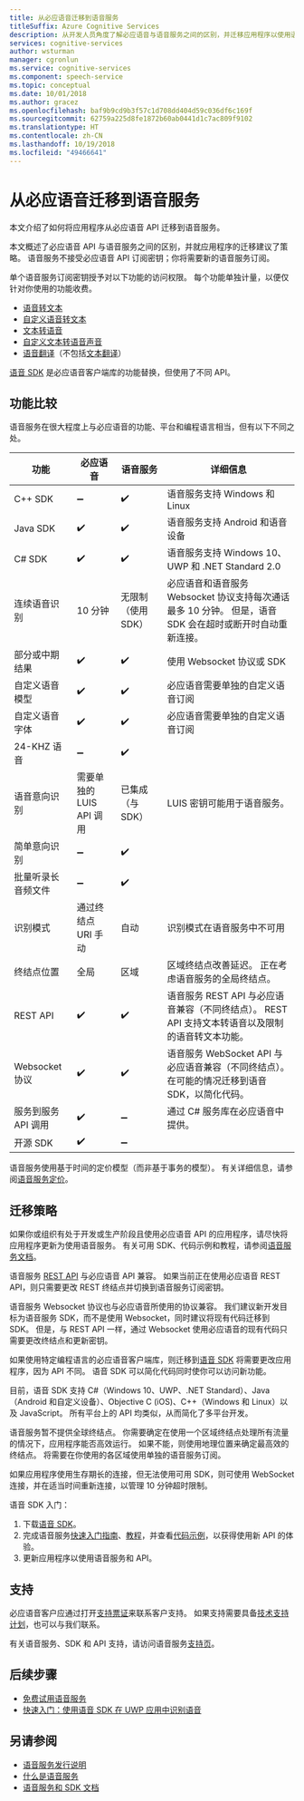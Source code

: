 ```yaml
---
title: 从必应语音迁移到语音服务
titleSuffix: Azure Cognitive Services
description: 从开发人员角度了解必应语音与语音服务之间的区别，并迁移应用程序以使用语音服务。
services: cognitive-services
author: wsturman
manager: cgronlun
ms.service: cognitive-services
ms.component: speech-service
ms.topic: conceptual
ms.date: 10/01/2018
ms.author: gracez
ms.openlocfilehash: baf9b9cd9b3f57c1d708dd404d59c036df6c169f
ms.sourcegitcommit: 62759a225d8fe1872b60ab0441d1c7ac809f9102
ms.translationtype: HT
ms.contentlocale: zh-CN
ms.lasthandoff: 10/19/2018
ms.locfileid: "49466641"
---
```

# <a name="migrate-from-bing-speech-to-the-speech-service"></a>从必应语音迁移到语音服务

本文介绍了如何将应用程序从必应语音 API 迁移到语音服务。

本文概述了必应语音 API 与语音服务之间的区别，并就应用程序的迁移建议了策略。 语音服务不接受必应语音 API 订阅密钥；你将需要新的语音服务订阅。

单个语音服务订阅密钥授予对以下功能的访问权限。 每个功能单独计量，以便仅针对你使用的功能收费。

* [语音转文本](speech-to-text.md)
* [自定义语音转文本](https://cris.ai)
* [文本转语音](text-to-speech.md)
* [自定义文本转语音声音](how-to-customize-voice-font.md)
* [语音翻译](speech-translation.md)（不包括[文本翻译](../translator/translator-info-overview.md)）

[语音 SDK](speech-sdk.md) 是必应语音客户端库的功能替换，但使用了不同 API。

## <a name="comparison-of-features"></a>功能比较

语音服务在很大程度上与必应语音的功能、平台和编程语言相当，但有以下不同之处。

功能 | 必应语音 | 语音服务 | 详细信息
-|-|-|-
C++ SDK | :heavy_minus_sign: | :heavy_check_mark: | 语音服务支持 Windows 和 Linux
Java SDK | :heavy_check_mark: | :heavy_check_mark: | 语音服务支持 Android 和语音设备
C# SDK | :heavy_check_mark: | :heavy_check_mark: | 语音服务支持 Windows 10、UWP 和 .NET Standard 2.0
连续语音识别 | 10 分钟 | 无限制（使用 SDK） | 必应语音和语音服务 Websocket 协议支持每次通话最多 10 分钟。 但是，语音 SDK 会在超时或断开时自动重新连接。
部分或中期结果 | :heavy_check_mark: | :heavy_check_mark: | 使用 Websocket 协议或 SDK
自定义语音模型 | :heavy_check_mark: | :heavy_check_mark: | 必应语音需要单独的自定义语音订阅
自定义语音字体 | :heavy_check_mark: | :heavy_check_mark: | 必应语音需要单独的自定义语音订阅
24-KHZ 语音 | :heavy_minus_sign: | :heavy_check_mark: 
语音意向识别 | 需要单独的 LUIS API 调用 | 已集成（与 SDK） |  LUIS 密钥可能用于语音服务。
简单意向识别 | :heavy_minus_sign: | :heavy_check_mark: 
批量听录长音频文件 | :heavy_minus_sign: | :heavy_check_mark:
识别模式 | 通过终结点 URI 手动 | 自动 | 识别模式在语音服务中不可用
终结点位置 | 全局 | 区域 | 区域终结点改善延迟。 正在考虑语音服务的全局终结点。
REST API | :heavy_check_mark: | :heavy_check_mark: | 语音服务 REST API 与必应语音兼容（不同终结点）。 REST API 支持文本转语音以及限制的语音转文本功能。
Websocket 协议 | :heavy_check_mark: | :heavy_check_mark: | 语音服务 WebSocket API 与必应语音兼容（不同终结点）。 在可能的情况迁移到语音 SDK，以简化代码。
服务到服务 API 调用 | :heavy_check_mark: | :heavy_minus_sign: | 通过 C# 服务库在必应语音中提供。 
开源 SDK | :heavy_check_mark: | :heavy_minus_sign: |

语音服务使用基于时间的定价模型（而非基于事务的模型）。 有关详细信息，请参阅[语音服务定价](https://azure.microsoft.com/pricing/details/cognitive-services/speech-services/)。

## <a name="migration-strategies"></a>迁移策略

如果你或组织有处于开发或生产阶段且使用必应语音 API 的应用程序，请尽快将应用程序更新为使用语音服务。 有关可用 SDK、代码示例和教程，请参阅[语音服务文档](index.yml)。

语音服务 [REST API](rest-apis.md) 与必应语音 API 兼容。 如果当前正在使用必应语音 REST API，则只需要更改 REST 终结点并切换到语音服务订阅密钥。

语音服务 Websocket 协议也与必应语音所使用的协议兼容。 我们建议新开发目标为语音服务 SDK，而不是使用 Websocket，同时建议将现有代码迁移到 SDK。 但是，与 REST API 一样，通过 Websocket 使用必应语音的现有代码只需要更改终结点和更新密钥。

如果使用特定编程语言的必应语音客户端库，则迁移到[语音 SDK](speech-sdk.md) 将需要更改应用程序，因为 API 不同。 语音 SDK 可以简化代码同时使你可以访问新功能。

目前，语音 SDK 支持 C#（Windows 10、UWP、.NET Standard）、Java（Android 和自定义设备）、Objective C (iOS)、C++（Windows 和 Linux）以及 JavaScript。 所有平台上的 API 均类似，从而简化了多平台开发。

语音服务暂不提供全球终结点。 你需要确定在使用一个区域终结点处理所有流量的情况下，应用程序能否高效运行。 如果不能，则使用地理位置来确定最高效的终结点。 将需要在你使用的各区域使用单独的语音服务订阅。

如果应用程序使用生存期长的连接，但无法使用可用 SDK，则可使用 WebSocket 连接，并在适当时间重新连接，以管理 10 分钟超时限制。

语音 SDK 入门：

1. 下载[语音 SDK](speech-sdk.md)。
1. 完成语音服务[快速入门指南](quickstart-csharp-dotnet-windows.md)、[教程](how-to-recognize-intents-from-speech-csharp.md)，并查看[代码示例](samples.md)，以获得使用新 API 的体验。
1. 更新应用程序以使用语音服务和 API。

## <a name="support"></a>支持

必应语音客户应通过打开[支持票证](https://ms.portal.azure.com/#blade/Microsoft_Azure_Support/HelpAndSupportBlade/newsupportrequest)来联系客户支持。 如果支持需要具备[技术支持计划](https://azure.microsoft.com/support/plans/)，也可以与我们联系。

有关语音服务、SDK 和 API 支持，请访问语音服务[支持页](support.md)。

## <a name="next-steps"></a>后续步骤

* [免费试用语音服务](get-started.md)
* [快速入门：使用语音 SDK 在 UWP 应用中识别语音](quickstart-csharp-uwp.md)

## <a name="see-also"></a>另请参阅
* [语音服务发行说明](releasenotes.md)
* [什么是语音服务](overview.md)
* [语音服务和 SDK 文档](speech-sdk.md#get-the-sdk)
